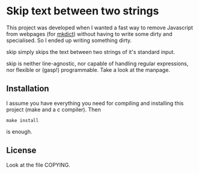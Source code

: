 Skip text between two strings
=============================

This project was developed when I wanted a
fast way to remove Javascript from webpages
(for [mkdict](www.github.com/scharlatan/mkdict))
without having to write some dirty and specialised.
So I ended up writing something dirty.

skip simply skips the text between two strings
of it's standard input.

skip is neither line-agnostic, nor capable of handling
regular expressions, nor flexible or (gasp!) programmable.
Take a look at the manpage.

Installation
------------

I assume you have everything you need
for compiling and installing this project (make and a c compiler).
Then

	make install

is enough.

License
-------

Look at the file COPYING.
